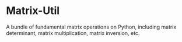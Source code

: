 # Matrix-Util
A bundle of fundamental matrix operations on Python, including matrix determinant, matrix multiplication, matrix inversion, etc.
